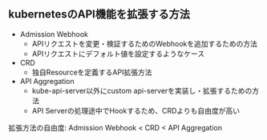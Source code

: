 ## kubernetesのAPI機能を拡張する方法

- Admission Webhook  
    - APIリクエストを変更・検証するためのWebhookを追加するための方法
    - APIリクエストにデフォルト値を設定するようなケース
- CRD  
    - 独自Resourceを定義するAPI拡張方法
- API Aggregation
    - kube-api-server以外にcustom api-serverを実装し・拡張するための方法
    - API Serverの処理途中でHookするため、CRDよりも自由度が高い

拡張方法の自由度: Admission Webhook < CRD < API Aggregation